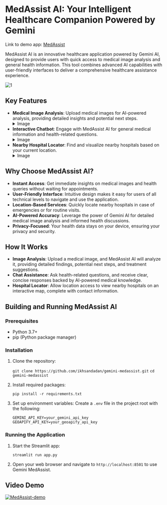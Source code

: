 # MedAssist AI: Your Intelligent Healthcare Companion Powered by Gemini


Link to demo app: [MedAssist](https://gemini-medassist.streamlit.app/)

MedAssist AI is an innovative healthcare application powered by Gemini AI, designed to provide users with quick access to medical image analysis and general health information. This tool combines advanced AI capabilities with user-friendly interfaces to deliver a comprehensive healthcare assistance experience.



![1](https://github.com/user-attachments/assets/ac7230fd-bda2-4e4e-a615-c160c93c3fd0)




## Key Features
-   **Medical Image Analysis**: Upload medical images for AI-powered analysis, providing detailed insights and potential next steps.
    <details><summary>Image</summary>
        <img src="https://github.com/user-attachments/assets/7b81dd92-413a-42d1-9a6e-f09ce1e1f4df">
    </details>
-   **Interactive Chatbot**: Engage with MedAssist AI for general medical information and health-related questions.
    <details><summary>Image</summary>
        <img src="https://github.com/user-attachments/assets/53869c69-dd27-414b-b05e-dc48be9cde1f">
    </details>
-   **Nearby Hospital Locator**: Find and visualize nearby hospitals based on your current location.
    <details><summary>Image</summary>
        <img src="https://github.com/user-attachments/assets/abea3efa-d18e-4b9f-a5d6-225231103770">
    </details>


## Why Choose MedAssist AI?
-   **Instant Access**: Get immediate insights on medical images and health queries without waiting for appointments.
-   **User-Friendly Interface**: Intuitive design makes it easy for users of all technical levels to navigate and use the application.
-   **Location-Based Services**: Quickly locate nearby hospitals in case of emergencies or for routine visits.
-   **AI-Powered Accuracy**: Leverage the power of Gemini AI for detailed medical image analysis and informed health discussions.
-   **Privacy-Focused**: Your health data stays on your device, ensuring your privacy and security.


## How It Works
-   **Image Analysis**: Upload a medical image, and MedAssist AI will analyze it, providing detailed findings, potential next steps, and treatment suggestions.
-   **Chat Assistance**: Ask health-related questions, and receive clear, concise responses backed by AI-powered medical knowledge.
-   **Hospital Locator**: Allow location access to view nearby hospitals on an interactive map, complete with contact information.


## Building and Running MedAssist AI

### Prerequisites
-   Python 3.7+
-   pip (Python package manager)

### Installation

1.  Clone the repository:
	

    ```git clone https://github.com/ikhsandadan/gemini-medassist.git```
    ```cd gemini-medassist```

2. Install required packages:
	

    ```pip install -r requirements.txt```
  
3. Set up environment variables: Create a `.env` file in the project root with the following:

    ```GEMINI_API_KEY=your_gemini_api_key GEOAPIFY_API_KEY=your_geoapify_api_key```
  
  ### Running the Application

1.  Start the Streamlit app:

    ```streamlit run app.py```
    
2. Open your web browser and navigate to `http://localhost:8501` to use Gemini MedAssist.


## Video Demo
[![MedAssist-demo](https://img.youtube.com/vi/Z89RG-FRPEc/0.jpg)](https://www.youtube.com/watch?v=Z89RG-FRPEc)

